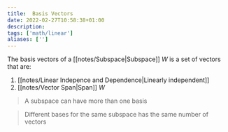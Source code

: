 ```yaml
---
title:  Basis Vectors
date: 2022-02-27T10:58:38+01:00
description: 
tags: ['math/linear']
aliases: ['']
---
```

The basis vectors of a [[notes/Subspace|Subspace]] $W$ is a set of vectors that are:

1. [[notes/Linear Indepence and Dependence|Linearly independent]]
2. [[notes/Vector Span|Span]] $W$

> A subspace can have more than one basis

> Different bases for the same subspace has the same number of vectors